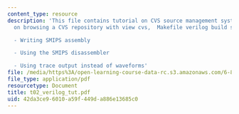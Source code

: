 ```yaml
---
content_type: resource
description: 'This file contains tutorial on CVS source management system focussing
  on browsing a CVS repository with view cvs,  Makefile verilog build system

  - Writing SMIPS assembly

  - Using the SMIPS disassembler

  - Using trace output instead of waveforms'
file: /media/https%3A/open-learning-course-data-rc.s3.amazonaws.com/6-884-complex-digital-systems-spring-2005/42da3ce96010a59f449da886e13685c0_t02_verilog_tut.pdf
file_type: application/pdf
resourcetype: Document
title: t02_verilog_tut.pdf
uid: 42da3ce9-6010-a59f-449d-a886e13685c0
---
```

